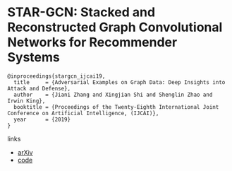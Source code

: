 # STAR-GCN: Stacked and Reconstructed Graph Convolutional Networks for Recommender Systems

```
@inproceedings{stargcn_ijcai19,
  title     = {Adversarial Examples on Graph Data: Deep Insights into Attack and Defense},
  author    = {Jiani Zhang and Xingjian Shi and Shenglin Zhao and Irwin King},
  booktitle = {Proceedings of the Twenty-Eighth International Joint Conference on Artificial Intelligence, (IJCAI)},            
  year      = {2019}
}
```

links
- [arXiv](https://arxiv.org/abs/1905.13129)
- [code](https://github.com/jennyzhang0215/STAR-GCN)
